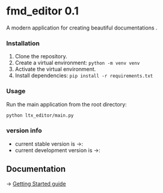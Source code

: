 # fmd_editor  0.1


A modern  application for creating  beautiful documentations .


### Installation

1. Clone the repository.
2. Create a virtual environment: `python -m venv venv`
3. Activate the virtual environment.
4. Install dependencies: `pip install -r requirements.txt`

### Usage

Run the main application from the root directory:

```bash
python ltx_editor/main.py
```
### version info
* current stable version is ->:
* current development version is ->:
## Documentation 
-> [Getting Started guide](https://github.com/yousefabdelatif/Fmd_editor/blob/master/docs/fmd_0.1.md )
 






    
    

